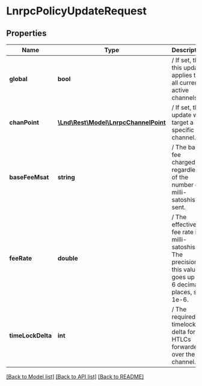 # LnrpcPolicyUpdateRequest

## Properties
Name | Type | Description | Notes
------------ | ------------- | ------------- | -------------
**global** | **bool** | / If set, then this update applies to all currently active channels. | [optional] 
**chanPoint** | [**\Lnd\Rest\Model\LnrpcChannelPoint**](LnrpcChannelPoint.md) | / If set, this update will target a specific channel. | [optional] 
**baseFeeMsat** | **string** | / The base fee charged regardless of the number of milli-satoshis sent. | [optional] 
**feeRate** | **double** | / The effective fee rate in milli-satoshis. The precision of this value goes up to 6 decimal places, so 1e-6. | [optional] 
**timeLockDelta** | **int** | / The required timelock delta for HTLCs forwarded over the channel. | [optional] 

[[Back to Model list]](../README.md#documentation-for-models) [[Back to API list]](../README.md#documentation-for-api-endpoints) [[Back to README]](../README.md)


